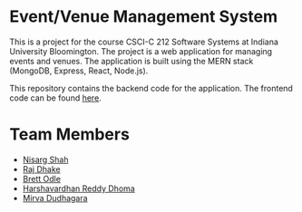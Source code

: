 # Event/Venue Management System
This is a project for the course CSCI-C 212 Software Systems at Indiana University Bloomington. The project is a web application for managing events and venues. The application is built using the MERN stack (MongoDB, Express, React, Node.js).

This repository contains the backend code for the application. The frontend code can be found [here](https://github.com/Axiato/Event_Venue_Management_System_Frontend).


# Team Members
- [Nisarg Shah](https://github.com/n)
- [Raj Dhake](https://github.iu.edu/rajdhake)
- [Brett Odle](https://github.com/Axiato)
- [Harshavardhan Reddy Dhoma](https://github.com/harsha-23)
- [Mirva Dudhagara](https://github.iu.edu/middudha)